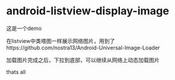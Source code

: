 android-listview-display-image
==============================
这是一个demo

在listview中类塔图一样展示网络图片，用到了https://github.com/nostra13/Android-Universal-Image-Loader

加载图片完成之后，下拉到底部，可以继续从网络上动态加载图片

thats all

